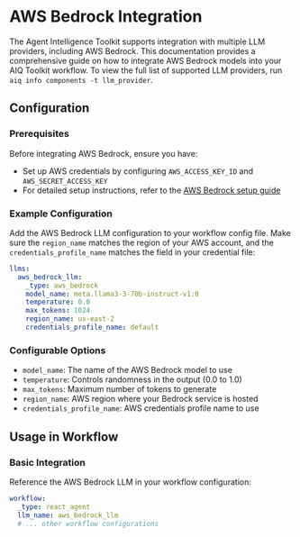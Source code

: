 <!--
SPDX-FileCopyrightText: Copyright (c) 2025, NVIDIA CORPORATION & AFFILIATES. All rights reserved.
SPDX-License-Identifier: Apache-2.0

Licensed under the Apache License, Version 2.0 (the "License");
you may not use this file except in compliance with the License.
You may obtain a copy of the License at

http://www.apache.org/licenses/LICENSE-2.0

Unless required by applicable law or agreed to in writing, software
distributed under the License is distributed on an "AS IS" BASIS,
WITHOUT WARRANTIES OR CONDITIONS OF ANY KIND, either express or implied.
See the License for the specific language governing permissions and
limitations under the License.
-->

# AWS Bedrock Integration

The Agent Intelligence Toolkit supports integration with multiple LLM providers, including AWS Bedrock. This documentation provides a comprehensive guide on how to integrate AWS Bedrock models into your AIQ Toolkit workflow. To view the full list of supported LLM providers, run `aiq info components -t llm_provider`.


## Configuration

### Prerequisites
Before integrating AWS Bedrock, ensure you have:
- Set up AWS credentials by configuring `AWS_ACCESS_KEY_ID` and `AWS_SECRET_ACCESS_KEY`
- For detailed setup instructions, refer to the [AWS Bedrock setup guide](https://docs.aws.amazon.com/bedrock/latest/userguide/setting-up.html)

### Example Configuration
Add the AWS Bedrock LLM configuration to your workflow config file. Make sure the `region_name` matches the region of your AWS account, and the `credentials_profile_name` matches the field in your credential file:

```yaml
llms:
  aws_bedrock_llm:
    _type: aws_bedrock
    model_name: meta.llama3-3-70b-instruct-v1:0
    temperature: 0.0
    max_tokens: 1024
    region_name: us-east-2
    credentials_profile_name: default
```

### Configurable Options
* `model_name`: The name of the AWS Bedrock model to use
* `temperature`: Controls randomness in the output (0.0 to 1.0)
* `max_tokens`: Maximum number of tokens to generate
* `region_name`: AWS region where your Bedrock service is hosted
* `credentials_profile_name`: AWS credentials profile name to use

## Usage in Workflow

### Basic Integration
Reference the AWS Bedrock LLM in your workflow configuration:

```yaml
workflow:
  _type: react_agent
  llm_name: aws_bedrock_llm
  # ... other workflow configurations
```
